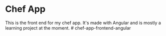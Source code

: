 # Chef App

This is the front end for my chef app. It's made with Angular and is mostly a learning project at the moment.
#   c h e f - a p p - f r o n t e n d - a n g u l a r  
 